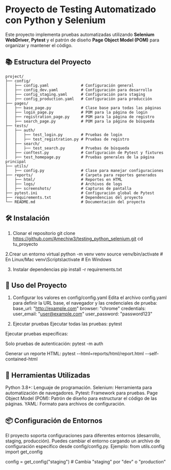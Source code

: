 # Proyecto de Testing Automatizado con Python y Selenium

Este proyecto implementa pruebas automatizadas utilizando **Selenium WebDriver**, **Pytest** y el patrón de diseño **Page Object Model (POM)** para organizar y mantener el código.

## 📚 Estructura del Proyecto

```plaintext
project/
├── config/
│   ├── config.yaml              # Configuración general
│   ├── config_dev.yaml          # Configuración para desarrollo
│   ├── config_staging.yaml      # Configuración para staging
│   ├── config_production.yaml   # Configuración para producción
├── pages/
│   ├── base_page.py             # Clase base para todas las páginas
│   ├── login_page.py            # POM para la página de login
│   ├── registration_page.py     # POM para la página de registro
│   ├── search_page.py           # POM para la página de búsqueda
├── tests/
│   ├── auth/
│   │   ├── test_login.py        # Pruebas de login
│   │   ├── test_registration.py # Pruebas de registro
│   ├── search/
│   │   ├── test_search.py       # Pruebas de búsqueda
│   ├── conftest.py              # Configuración de Pytest y fixtures
│   ├── test_homepage.py         # Pruebas generales de la página principal
├── utils/
│   ├── config.py                # Clase para manejar configuraciones
├── reports/                     # Carpeta para reportes generados
│   ├── html/                    # Reportes en HTML
│   ├── logs/                    # Archivos de logs
│   ├── screenshots/             # Capturas de pantalla
├── pytest.ini                   # Configuración global de Pytest
├── requirements.txt             # Dependencias del proyecto
└── README.md                    # Documentación del proyecto
```
## 🛠️ Instalación
1.  Clonar el repositorio
git clone https://github.com/Amechiw3/testing_python_selenium.git
cd tu_proyecto

2.Crear un entorno virtual
python -m venv venv
source venv/bin/activate    # En Linux/Mac
venv\Scripts\activate       # En Windows

3. Instalar dependencias
pip install -r requirements.txt


## 🚀 Uso del Proyecto
1. Configurar los valores en config/config.yaml
Edita el archivo config.yaml para definir la URL base, el navegador y las credenciales de prueba:
base_url: "http://example.com"
browser: "chrome"
credentials:
  user_email: "user@example.com"
  user_password: "password123"

2. Ejecutar pruebas
Ejecutar todas las pruebas:
pytest

Ejecutar pruebas específicas:

Solo pruebas de autenticación:
pytest -m auth

Generar un reporte HTML:
pytest --html=reports/html/report.html --self-contained-html

## 🧰 Herramientas Utilizadas
Python 3.8+: Lenguaje de programación.
Selenium: Herramienta para automatización de navegadores.
Pytest: Framework para pruebas.
Page Object Model (POM): Patrón de diseño para estructurar el código de las páginas.
YAML: Formato para archivos de configuración.

## 📦 Configuración de Entornos
El proyecto soporta configuraciones para diferentes entornos (desarrollo, staging, producción). Puedes cambiar el entorno cargando un archivo de configuración específico desde config/config.py.
Ejemplo:
from utils.config import get_config

config = get_config("staging")  # Cambia "staging" por "dev" o "production"
